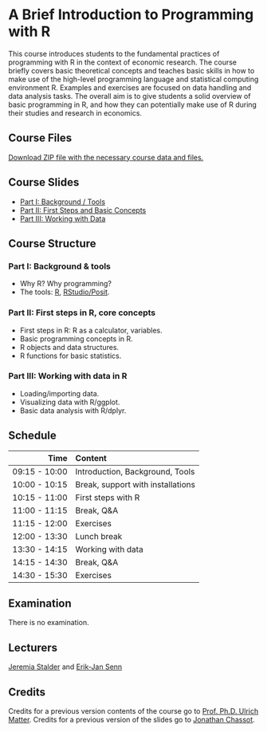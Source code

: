 # A Brief Introduction to Programming with R

This course introduces students to the fundamental practices of programming with R in the context of economic research. The course briefly covers basic theoretical concepts and teaches basic skills in how to make use of the high-level programming language and statistical computing environment R. Examples and exercises are focused on data handling and data analysis tasks. The overall aim is to give students a solid overview of basic programming in R, and how they can potentially make use of R during their studies and research in economics.

## Course Files

[Download ZIP file with the necessary course data and files.](https://github.com/ErikSenn/intro-to-r-2023/archive/refs/heads/master.zip)

## Course Slides
- [Part I: Background / Tools](https://www.jldc.ch/slides/2023_intro_to_r_1.html)
- [Part II: First Steps and Basic Concepts](https://www.jldc.ch/slides/2023_intro_to_r_2.html)
- [Part III: Working with Data](https://www.jldc.ch/slides/2023_intro_to_r_3.html)

## Course Structure

### Part I: Background & tools
- Why R? Why programming?
- The tools: [R](https://www.r-project.org/), [RStudio/Posit](https://posit.co/).

### Part II: First steps in R, core concepts
- First steps in R: R as a calculator, variables.
- Basic programming concepts in R.
- R objects and data structures.
- R functions for basic statistics.

### Part III: Working with data in R
- Loading/importing data.
- Visualizing data with R/ggplot.
- Basic data analysis with R/dplyr.

## Schedule

|Time|Content|
|--:|:--|
|09:15 - 10:00|Introduction, Background, Tools|
|10:00 - 10:15|Break, support with installations|
|10:15 - 11:00|First steps with R|
|11:00 - 11:15|Break, Q&A|
|11:15 - 12:00|Exercises|
|12:00 - 13:30|Lunch break|
|13:30 - 14:15|Working with data|
|14:15 - 14:30|Break, Q&A|
|14:30 - 15:30|Exercises|

## Examination
There is no examination.

## Lecturers
[Jeremia Stalder](https://github.com/JeremiaStalder) and [Erik-Jan Senn](https://github.com/ErikSenn)

## Credits
Credits for a previous version contents of the course go to [Prof. Ph.D. Ulrich Matter](https://umatter.github.io/).
Credits for a previous version of the slides go to [Jonathan Chassot](https://jldc.ch/).


